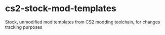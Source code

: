 # cs2-stock-mod-templates
Stock, unmodified mod templates from CS2 modding toolchain, for changes tracking purposes
